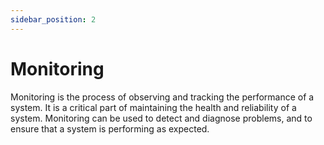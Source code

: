 ```yaml
---
sidebar_position: 2
---
```


# Monitoring

Monitoring is the process of observing and tracking the performance of a system. It is a critical part of maintaining the health and reliability of a system. Monitoring can be used to detect and diagnose problems, and to ensure that a system is performing as expected.